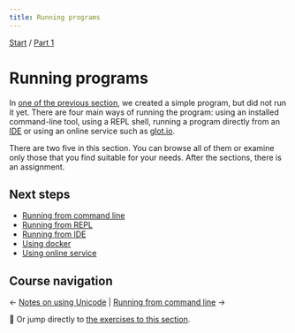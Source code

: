 ```yaml
---
title: Running programs
---
```


[Start](../) / [Part 1](../part1)

# Running programs

In [one of the previous section](../hello-world), we created a simple program, but did not run it yet. There are four main ways of running the program: using an installed command-line tool, using a REPL shell, running a program directly from an [IDE](../editors-and-ides) or using an online service such as [glot.io](https://glot.io/new/perl6).

There are two five in this section. You can browse all of them or examine only those that you find suitable for your needs. After the sections, there is an assignment.

## Next steps

* [Running from command line](from-command-line)
* [Running from REPL](from-repl)
* [Running from IDE](from-ide)
* [Using docker](using-docker)
* [Using online service](using-online-services)

## Course navigation

← [Notes on using Unicode](../on-unicode) | [Running from command line](from-command-line) →

💪 Or jump directly to [the exercises to this section](exercise).
